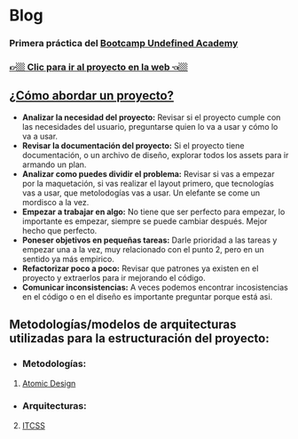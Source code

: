 # Blog
### Primera práctica del [Bootcamp Undefined Academy](https://undefinedshell.notion.site/Base-de-conocimientos-bee4ebe13aa94006a6ad5e3b9d501720)

### [👉🏼 Clic para ir al proyecto en la web 👈🏼](https://blog-preweekfive.vercel.app/)

## [¿Cómo abordar un proyecto?](https://github.com/glrodasz/undefined-academy/blob/main/practica-blog/README.md)
- **Analizar la necesidad del proyecto:** Revisar si el proyecto cumple con las necesidades del usuario, preguntarse quien lo va a usar y cómo lo va a usar.
- **Revisar la documentación del proyecto:** Si el proyecto tiene documentación, o un archivo de diseño, explorar todos los assets para ir armando un plan.
- **Analizar como puedes dividir el problema:** Revisar si vas a empezar por la maquetación, si vas realizar el layout primero, que tecnologías vas a usar, que metolodogías vas a usar. Un elefante se come un mordisco a la vez.
- **Empezar a trabajar en algo:** No tiene que ser perfecto para empezar, lo importante es empezar, siempre se puede cambiar después. Mejor hecho que perfecto.
- **Poneser objetivos en pequeñas tareas:** Darle prioridad a las tareas y empezar una a la vez, muy relacionado con el punto 2, pero en un sentido ya más empirico.
- **Refactorizar poco a poco:** Revisar que patrones ya existen en el proyecto y extraerlos para ir mejorando el código.
- **Comunicar inconsistencias:** A veces podemos encontrar incosistencias en el código o en el diseño es importante preguntar porque está asi.

## Metodologías/modelos de arquitecturas utilizadas para la estructuración del proyecto:
- ### Metodologías:
1. [Atomic Design](https://github.com/MrRedu/blog/blob/main/developer_guides/Atomic-Desing_guide.md#atomic-desing)
- ### Arquitecturas:
2. [ITCSS](https://github.com/MrRedu/blog/blob/main/developer_guides/ITCSS_guide.md)
